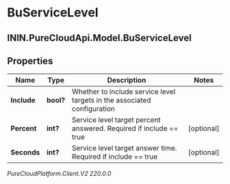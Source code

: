 # BuServiceLevel

## ININ.PureCloudApi.Model.BuServiceLevel

## Properties

|Name | Type | Description | Notes|
|------------ | ------------- | ------------- | -------------|
| **Include** | **bool?** | Whether to include service level targets in the associated configuration | |
| **Percent** | **int?** | Service level target percent answered. Required if include &#x3D;&#x3D; true | [optional] |
| **Seconds** | **int?** | Service level target answer time. Required if include &#x3D;&#x3D; true | [optional] |



_PureCloudPlatform.Client.V2 220.0.0_
